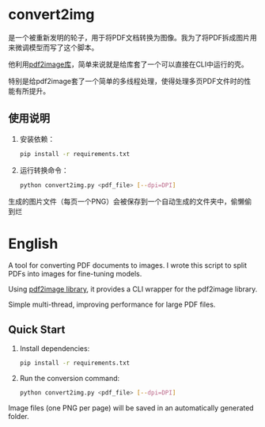 # convert2img

是一个被重新发明的轮子，用于将PDF文档转换为图像。我为了将PDF拆成图片用来微调模型而写了这个脚本。

他利用[pdf2image库](https://github.com/Belval/pdf2image)，简单来说就是给库套了一个可以直接在CLI中运行的壳。

特别是给pdf2image套了一个简单的多线程处理，使得处理多页PDF文件时的性能有所提升。

## 使用说明

1. 安装依赖：
    ```bash
    pip install -r requirements.txt
    ```

2. 运行转换命令：
    ```bash
    python convert2img.py <pdf_file> [--dpi=DPI]
    ```

生成的图片文件（每页一个PNG）会被保存到一个自动生成的文件夹中，偷懒偷到烂

# English

A tool for converting PDF documents to images. I wrote this script to split PDFs into images for fine-tuning models.

Using [pdf2image library](https://github.com/Belval/pdf2image), it provides a CLI wrapper for the pdf2image library.

Simple multi-thread, improving performance for large PDF files.

## Quick Start

1. Install dependencies:
    ```bash
    pip install -r requirements.txt
    ```

2. Run the conversion command:
    ```bash
    python convert2img.py <pdf_file> [--dpi=DPI]
    ```

Image files (one PNG per page) will be saved in an automatically generated folder.